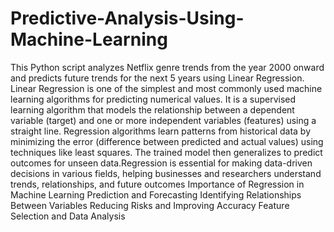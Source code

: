 # Predictive-Analysis-Using-Machine-Learning
This Python script analyzes Netflix genre trends from the year 2000 onward and predicts future trends for the next 5 years using Linear Regression.
Linear Regression is one of the simplest and most commonly used machine learning algorithms for predicting numerical values. It is a supervised learning algorithm that models the relationship between a dependent variable (target) and one or more independent variables (features) using a straight line.
Regression algorithms learn patterns from historical data by minimizing the error (difference between predicted and actual values) using techniques like least squares. The trained model then generalizes to predict outcomes for unseen data.Regression is essential for making data-driven decisions in various fields, helping businesses and researchers understand trends, relationships, and future outcomes
Importance of Regression in Machine Learning
 Prediction and Forecasting
 Identifying Relationships Between Variables
 Reducing Risks and Improving Accuracy
  Feature Selection and Data Analysis

